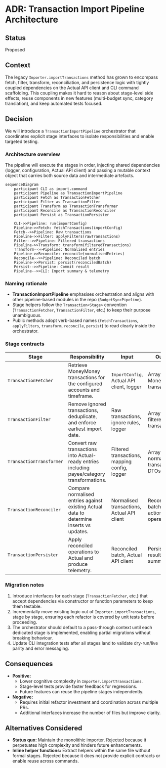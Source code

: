 # ADR: Transaction Import Pipeline Architecture

## Status

Proposed

## Context

The legacy `Importer.importTransactions` method has grown to encompass fetch, filter, transform, reconciliation, and persistence logic with tightly coupled dependencies on the Actual API client and CLI command scaffolding. This coupling makes it hard to reason about stage-level side effects, reuse components in new features (multi-budget sync, category translation), and keep automated tests focused.

## Decision

We will introduce a `TransactionImportPipeline` orchestrator that coordinates explicit stage interfaces to isolate responsibilities and enable targeted testing.

### Architecture overview

The pipeline will execute the stages in order, injecting shared dependencies (logger, configuration, Actual API client) and passing a mutable context object that carries both source data and intermediate artefacts.

```mermaid
sequenceDiagram
    participant CLI as import.command
    participant Pipeline as TransactionImportPipeline
    participant Fetch as TransactionFetcher
    participant Filter as TransactionFilter
    participant Transform as TransactionTransformer
    participant Reconcile as TransactionReconciler
    participant Persist as TransactionPersister

    CLI->>Pipeline: run(importConfig)
    Pipeline->>Fetch: fetchTransactions(importConfig)
    Fetch-->>Pipeline: Raw transactions
    Pipeline->>Filter: applyFilters(rawTransactions)
    Filter-->>Pipeline: Filtered transactions
    Pipeline->>Transform: transform(filteredTransactions)
    Transform-->>Pipeline: Normalised entries
    Pipeline->>Reconcile: reconcile(normalisedEntries)
    Reconcile-->>Pipeline: Reconciled batch
    Pipeline->>Persist: persist(reconciledBatch)
    Persist-->>Pipeline: Commit result
    Pipeline-->>CLI: Import summary & telemetry
```

### Naming rationale

- **TransactionImportPipeline** emphasises orchestration and aligns with other pipeline-based modules in the repo (`BudgetSyncPipeline`).
- Stage helpers follow the `Transaction<Stage>` convention (`TransactionFetcher`, `TransactionFilter`, etc.) to keep their purpose unambiguous.
- Public methods adopt verb-based names (`fetchTransactions`, `applyFilters`, `transform`, `reconcile`, `persist`) to read clearly inside the orchestrator.

### Stage contracts

| Stage | Responsibility | Input | Output |
| --- | --- | --- | --- |
| `TransactionFetcher` | Retrieve MoneyMoney transactions for the configured accounts and timeframe. | `ImportConfig`, Actual API client, logger | Array of raw MoneyMoney transactions |
| `TransactionFilter` | Remove ignored transactions, deduplicate, and enforce earliest import date. | Raw transactions, ignore rules, logger | Array of filtered transactions |
| `TransactionTransformer` | Convert raw transactions into Actual-ready entries including payee/category transformations. | Filtered transactions, mapping config, logger | Array of normalised transaction DTOs |
| `TransactionReconciler` | Compare normalised entries against existing Actual data to determine inserts vs updates. | Normalised transactions, Actual API client | Reconciled batch with actionable operations |
| `TransactionPersister` | Apply reconciled operations to Actual and produce telemetry. | Reconciled batch, Actual API client | Persistence result summary |

### Migration notes

1. Introduce interfaces for each stage (`TransactionFetcher`, etc.) that accept dependencies via constructor or function parameters to keep them testable.
2. Incrementally move existing logic out of `Importer.importTransactions`, stage by stage, ensuring each refactor is covered by unit tests before proceeding.
3. The orchestrator should default to a pass-through context until each dedicated stage is implemented, enabling partial migrations without breaking behaviour.
4. Update CLI integration tests after all stages land to validate dry-run/live parity and error messaging.

## Consequences

- **Positive:**
  - Lower cognitive complexity in `Importer.importTransactions`.
  - Stage-level tests provide faster feedback for regressions.
  - Future features can reuse the pipeline stages independently.
- **Negative:**
  - Requires initial refactor investment and coordination across multiple PRs.
  - Additional interfaces increase the number of files but improve clarity.

## Alternatives Considered

- **Status quo:** Maintain the monolithic importer. Rejected because it perpetuates high complexity and hinders future enhancements.
- **Inline helper functions:** Extract helpers within the same file without formal stages. Rejected because it does not provide explicit contracts or enable reuse across commands.
